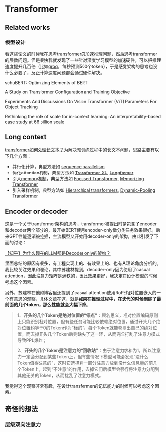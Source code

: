 # Transformer



## Related works


### 模型设计

看这些论文的时候我在思考transformer的加速推理问题，然后思考transformer的层数问题。但是很快我就发现了一些针对深度学习模型的加速硬件，可以把推理速度提升几百倍（比如[groq](https://groq.com)，每秒预测500个token），于是感觉架构的思考也没什么必要了，反正计算速度问题都会通过硬件解决。

schuBERT: Optimizing Elements of BERT

A Study on Transformer Configuration and Training Objective

Experiments And Discussions On Vision Transformer (ViT) Parameters For Object Tracking

Rethinking the role of scale for in-context learning: An interpretability-based case study at 66 billion scale

## Long context



[transformer如何处理长文本？](https://www.zhihu.com/question/635395282)为解决预训练过程中的长文本问题，思路主要有以下几个方面：

- 并行化计算，典型方法如 [sequence parallelism](https://arxiv.org/abs/2105.13120)
- 优化attention机制，典型方法如 [Transformer-XL](https://arxiv.org/abs/1901.02860), [Longformer](https://arxiv.org/abs/2004.05150)
- 引入[memory机制](Memory%20transformer.md)，典型方法如 [Focused Transformer](https://arxiv.org/abs/2307.03170), [Memorizing Transformer](https://arxiv.org/abs/2203.08913)
- 引入采样机制，典型方法如 [Hierarchical transformers](https://arxiv.org/abs/2110.13711), [Dynamic-Pooling Transformer](https://arxiv.org/abs/2211.09761)

## Encoder or decoder

这是一个关于transformer架构的思考，transformer被提出时是包含了encoder和decoder两个部分的，最开始BERT使用encoder-only做分类任务效果很好。后来GPT性能逐渐被挖掘，主流模型又开始用decoder-only的架构，由此引发了下面的讨论：

[【知乎】为什么现在的LLM都是Decoder only的架构？](https://www.zhihu.com/question/588325646)

里面总结的原因有很多，有工程实现上的、有效果上的、也有从理论角度分析的。我比较关注效果和理论，其中苏建林提到，decoder-only因为使用了casual attention，因此注意力矩阵是满秩的，因此效果更好，我决定在设计模型的时候考虑这个因素。

另外，苏建林在他的博客里还提到了casual attention使用RoPE相对位置嵌入的一个有意思的观察，具体文章[在这](https://kexue.fm/archives/9948)，就是**如果在推理过程中，在迭代的时候删除了最前面的几个token，那么性能就会大幅下降**。

> 1、**开头的几个Token是绝对位置的“锚点”**：顾名思义，相对位置编码原则上只能识别相对位置，但有些任务可能比较依赖绝对位置，通过开头几个绝对位置约等于0的Token作为“标的”，每个Token就能够测出自己的绝对位置，而去掉开头几个Token后则缺失了这一环，从而完全打乱了注意力模式导致PPL爆炸；
> 
 > 2、**开头的几个Token是注意力的“回收站”**：由于注意力求和为1，所以注意力一定会分配到某些Token上，但有些情况下模型可能会发现“没什么Token值得注意的”，这时它选择将一部分注意力放到没什么信息量的前几个Token上，起到“不注意”的作用，去掉它们后模型会强行将注意力分配到其他无关的Token，从而扰乱了注意力模式。

我觉得这个观察非常有趣，在设计transformer的记忆能力的时候可以考虑这个因素。











## 奇怪的想法

### 层级双向注意力



